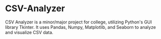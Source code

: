 # CSV-Analyzer
CSV Analyzer is a minor/major project for college, utilizing Python's GUI library Tkinter.
It uses Pandas, Numpy, Matplotlib, and Seaborn to analyze and visualize CSV data.
